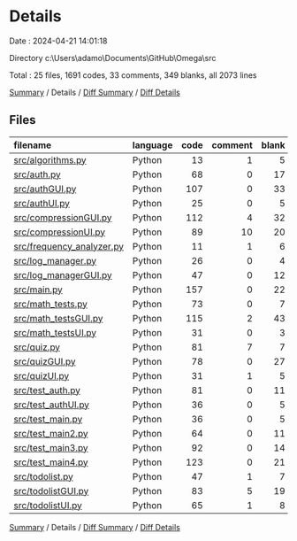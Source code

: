 # Details

Date : 2024-04-21 14:01:18

Directory c:\\Users\\adamo\\Documents\\GitHub\\Omega\\src

Total : 25 files,  1691 codes, 33 comments, 349 blanks, all 2073 lines

[Summary](results.md) / Details / [Diff Summary](diff.md) / [Diff Details](diff-details.md)

## Files
| filename | language | code | comment | blank | total |
| :--- | :--- | ---: | ---: | ---: | ---: |
| [src/algorithms.py](/src/algorithms.py) | Python | 13 | 1 | 5 | 19 |
| [src/auth.py](/src/auth.py) | Python | 68 | 0 | 17 | 85 |
| [src/authGUI.py](/src/authGUI.py) | Python | 107 | 0 | 33 | 140 |
| [src/authUI.py](/src/authUI.py) | Python | 25 | 0 | 5 | 30 |
| [src/compressionGUI.py](/src/compressionGUI.py) | Python | 112 | 4 | 32 | 148 |
| [src/compressionUI.py](/src/compressionUI.py) | Python | 89 | 10 | 20 | 119 |
| [src/frequency_analyzer.py](/src/frequency_analyzer.py) | Python | 11 | 1 | 6 | 18 |
| [src/log_manager.py](/src/log_manager.py) | Python | 26 | 0 | 4 | 30 |
| [src/log_managerGUI.py](/src/log_managerGUI.py) | Python | 47 | 0 | 12 | 59 |
| [src/main.py](/src/main.py) | Python | 157 | 0 | 22 | 179 |
| [src/math_tests.py](/src/math_tests.py) | Python | 73 | 0 | 7 | 80 |
| [src/math_testsGUI.py](/src/math_testsGUI.py) | Python | 115 | 2 | 43 | 160 |
| [src/math_testsUI.py](/src/math_testsUI.py) | Python | 31 | 0 | 3 | 34 |
| [src/quiz.py](/src/quiz.py) | Python | 81 | 7 | 7 | 95 |
| [src/quizGUI.py](/src/quizGUI.py) | Python | 78 | 0 | 27 | 105 |
| [src/quizUI.py](/src/quizUI.py) | Python | 31 | 1 | 5 | 37 |
| [src/test_auth.py](/src/test_auth.py) | Python | 81 | 0 | 11 | 92 |
| [src/test_authUI.py](/src/test_authUI.py) | Python | 36 | 0 | 5 | 41 |
| [src/test_main.py](/src/test_main.py) | Python | 36 | 0 | 5 | 41 |
| [src/test_main2.py](/src/test_main2.py) | Python | 64 | 0 | 11 | 75 |
| [src/test_main3.py](/src/test_main3.py) | Python | 92 | 0 | 14 | 106 |
| [src/test_main4.py](/src/test_main4.py) | Python | 123 | 0 | 21 | 144 |
| [src/todolist.py](/src/todolist.py) | Python | 47 | 1 | 7 | 55 |
| [src/todolistGUI.py](/src/todolistGUI.py) | Python | 83 | 5 | 19 | 107 |
| [src/todolistUI.py](/src/todolistUI.py) | Python | 65 | 1 | 8 | 74 |

[Summary](results.md) / Details / [Diff Summary](diff.md) / [Diff Details](diff-details.md)